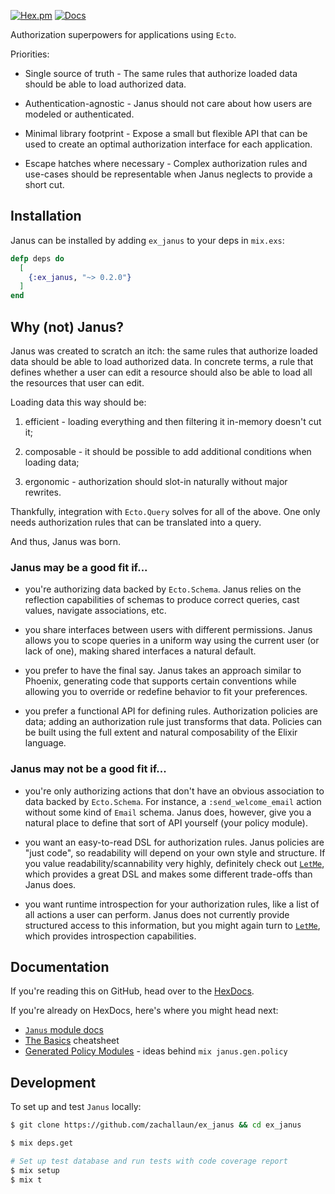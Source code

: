 [![Hex.pm](https://img.shields.io/hexpm/v/ex_janus.svg)](https://hex.pm/packages/ex_janus) [![Docs](https://img.shields.io/badge/hexdocs.pm-docs-8e7ce6.svg)](https://hexdocs.pm/ex_janus)

Authorization superpowers for applications using `Ecto`.

Priorities:

  * Single source of truth - The same rules that authorize loaded data should be able to load authorized data.

  * Authentication-agnostic - Janus should not care about how users are modeled or authenticated.

  * Minimal library footprint - Expose a small but flexible API that can be used to create an optimal authorization interface for each application.

  * Escape hatches where necessary - Complex authorization rules and use-cases should be representable when Janus neglects to provide a short cut.

## Installation

Janus can be installed by adding `ex_janus` to your deps in `mix.exs`:

```elixir
defp deps do
  [
    {:ex_janus, "~> 0.2.0"}
  ]
end
```

## Why (not) Janus?

Janus was created to scratch an itch: the same rules that authorize loaded data should be able to load authorized data.
In concrete terms, a rule that defines whether a user can edit a resource should also be able to load all the resources that user can edit.

Loading data this way should be:

  1. efficient - loading everything and then filtering it in-memory doesn't cut it;

  2. composable - it should be possible to add additional conditions when loading data;

  3. ergonomic - authorization should slot-in naturally without major rewrites.

Thankfully, integration with `Ecto.Query` solves for all of the above.
One only needs authorization rules that can be translated into a query.

And thus, Janus was born.

### Janus may be a good fit if...

  * you're authorizing data backed by `Ecto.Schema`. Janus relies on the reflection capabilities of schemas to produce correct queries, cast values, navigate associations, etc.

  * you share interfaces between users with different permissions. Janus allows you to scope queries in a uniform way using the current user (or lack of one), making shared interfaces a natural default.

  * you prefer to have the final say. Janus takes an approach similar to Phoenix, generating code that supports certain conventions while allowing you to override or redefine behavior to fit your preferences.

  * you prefer a functional API for defining rules. Authorization policies are data; adding an authorization rule just transforms that data. Policies can be built using the full extent and natural composability of the Elixir language.

### Janus may not be a good fit if...

  * you're only authorizing actions that don't have an obvious association to data backed by `Ecto.Schema`. For instance, a `:send_welcome_email` action without some kind of `Email` schema. Janus does, however, give you a natural place to define that sort of API yourself (your policy module).

  * you want an easy-to-read DSL for authorization rules. Janus policies are "just code", so readability will depend on your own style and structure. If you value readability/scannability very highly, definitely check out [`LetMe`](https://hexdocs.pm/let_me), which provides a great DSL and makes some different trade-offs than Janus does.

  * you want runtime introspection for your authorization rules, like a list of all actions a user can perform. Janus does not currently provide structured access to this information, but you might again turn to [`LetMe`](https://hexdocs.pm/let_me), which provides introspection capabilities.

## Documentation

If you're reading this on GitHub, head over to the [HexDocs](https://hexdocs.pm/ex_janus/Janus.html).

If you're already on HexDocs, here's where you might head next:

- [`Janus` module docs](https://hexdocs.pm/ex_janus/Janus.html)
- [The Basics](https://hexdocs.pm/ex_janus/basics.html) cheatsheet
- [Generated Policy Modules](https://hexdocs.pm/ex_janus/generated_policy_modules.html) - ideas behind `mix janus.gen.policy`

## Development

To set up and test `Janus` locally:

```bash
$ git clone https://github.com/zachallaun/ex_janus && cd ex_janus

$ mix deps.get

# Set up test database and run tests with code coverage report
$ mix setup
$ mix t
```
